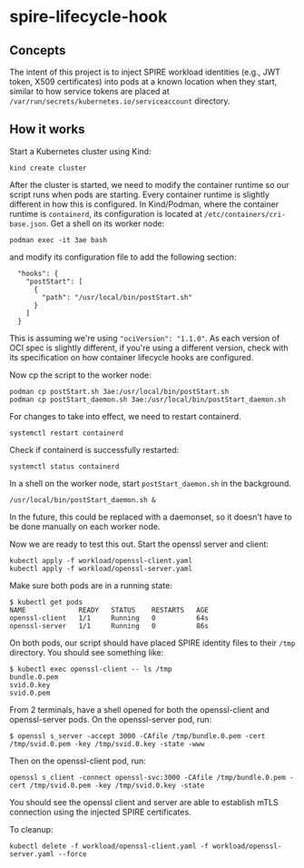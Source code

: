 # spire-lifecycle-hook

## Concepts

The intent of this project is to inject SPIRE workload identities (e.g., JWT
token, X509 certificates) into pods at a known location when they start,
similar to how service tokens are placed at
`/var/run/secrets/kubernetes.io/serviceaccount` directory. 

## How it works

Start a Kubernetes cluster using Kind:

```
kind create cluster
```

After the cluster is started, we need to modify the container runtime so our
script runs when pods are starting. Every container runtime is slightly
different in how this is configured. In Kind/Podman, where the container
runtime is `containerd`, its configuration is located at
`/etc/containers/cri-base.json`. Get a shell on its worker node:

```
podman exec -it 3ae bash
```

and modify its configuration file to add the following section:

```
  "hooks": {
    "postStart": [
      {
	    "path": "/usr/local/bin/postStart.sh"
      }
    ]
  }
```

This is assuming we're using `"ociVersion": "1.1.0"`. As each version of OCI
spec is slightly different, if you're using a different version, check with its
specification on how container lifecycle hooks are configured.

Now cp the script to the worker node:

```
podman cp postStart.sh 3ae:/usr/local/bin/postStart.sh
podman cp postStart_daemon.sh 3ae:/usr/local/bin/postStart_daemon.sh
```

For changes to take into effect, we need to restart containerd.

```
systemctl restart containerd
```

Check if containerd is successfully restarted:

```
systemctl status containerd
```

In a shell on the worker node, start `postStart_daemon.sh` in the background.

```
/usr/local/bin/postStart_daemon.sh &
```

In the future, this could be replaced with a daemonset, so it doesn't have to
be done manually on each worker node.

Now we are ready to test this out. Start the openssl server and client:

```
kubectl apply -f workload/openssl-client.yaml 
kubectl apply -f workload/openssl-server.yaml
```

Make sure both pods are in a running state:

```
$ kubectl get pods
NAME             READY   STATUS    RESTARTS   AGE
openssl-client   1/1     Running   0          64s
openssl-server   1/1     Running   0          86s
```

On both pods, our script should have placed SPIRE identity files to their `/tmp` directory. You should see something like:

```
$ kubectl exec openssl-client -- ls /tmp
bundle.0.pem
svid.0.key
svid.0.pem
```

From 2 terminals, have a shell opened for both the openssl-client and openssl-server pods. On the openssl-server pod, run:

```
$ openssl s_server -accept 3000 -CAfile /tmp/bundle.0.pem -cert /tmp/svid.0.pem -key /tmp/svid.0.key -state -www
```

Then on the openssl-client pod, run:

```
openssl s_client -connect openssl-svc:3000 -CAfile /tmp/bundle.0.pem -cert /tmp/svid.0.pem -key /tmp/svid.0.key -state
```

You should see the openssl client and server are able to establish mTLS connection using the injected SPIRE certificates.

To cleanup:

```
kubectl delete -f workload/openssl-client.yaml -f workload/openssl-server.yaml --force
```
